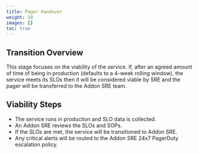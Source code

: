 ```yaml
---
title: Pager Handover
weight: 50
images: []
toc: true
---
```


## Transition Overview

This stage focuses on the viability of the service. If, after an agreed amount of time of being in production
(defaults to a 4-week rolling window), the service meets its SLOs then it will be considered viable by SRE and the
pager will be transferred to the Addon SRE team.

## Viability Steps

- The service runs in production and SLO data is collected.
- An Addon SRE reviews the SLOs and SOPs.
- If the SLOs are met, the service will be transitioned to Addon SRE.
- Any critical alerts will be routed to the Addon SRE 24x7 PagerDuty escalation policy.
